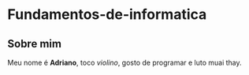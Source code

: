 # Fundamentos-de-informatica
## Sobre mim
Meu nome é **Adriano**, toco *violino*, gosto de programar e luto muai thay.